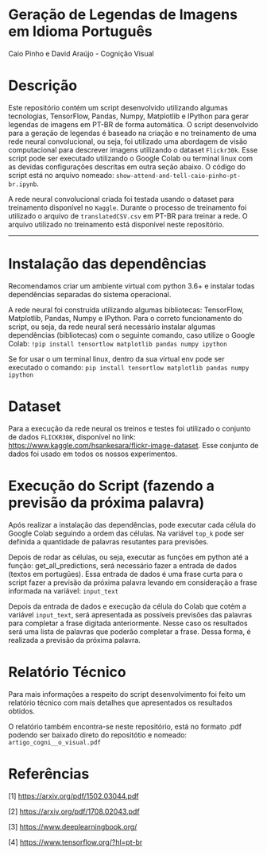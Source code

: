 # Geração de Legendas de Imagens em Idioma Português

Caio Pinho e David Araújo - Cognição Visual

# Descrição

Este repositório contém um script desenvolvido utilizando algumas tecnologias, TensorFlow, Pandas, Numpy, Matplotlib e IPython para gerar legendas de imagens em PT-BR de forma automática. O script desenvolvido para a geração de legendas é baseado na criação e no treinamento de uma rede neural convolucional, ou seja, foi utilizado uma abordagem de visão computacional para descrever imagens utilizando o dataset `Flickr30k`. Esse script pode ser executado utilizando o Google Colab ou terminal linux com as devidas configurações descritas em outra seção abaixo. O código do script está no arquivo nomeado: `show-attend-and-tell-caio-pinho-pt-br.ipynb`.

A rede neural convolucional criada foi testada usando o dataset para treinamento disponível no `Kaggle`. Durante o processo de treinamento foi utilizado o arquivo de `translatedCSV.csv` em PT-BR para treinar a rede. O arquivo utilizado no treinamento está disponível neste repositório.

---

# Instalação das dependências

Recomendamos criar um ambiente virtual com python 3.6+ e instalar todas dependências separadas do sistema operacional.

A rede neural foi construída utilizando algumas bibliotecas: TensorFlow, Matplotlib, Pandas, Numpy e IPython. Para o correto funcionamento do script, ou seja, da rede neural será necessário instalar algumas dependências (bibliotecas) com o seguinte comando, caso utilize o Google Colab: `!pip install tensortlow matplotlib pandas numpy ipython`

Se for usar o um terminal linux, dentro da sua virtual env pode ser executado o comando: `pip install tensortlow matplotlib pandas numpy ipython`

# Dataset

Para a execução da rede neural os treinos e testes foi utilizado o conjunto de dados `FLICKR30K`, disponível no link: https://www.kaggle.com/hsankesara/flickr-image-dataset. Esse conjunto de dados foi usado em todos os nossos experimentos.

# Execução do Script (fazendo a previsão da próxima palavra)

Após realizar a instalação das dependências, pode executar cada célula do Google Colab seguindo a ordem das células. Na variável `top_k` pode ser definida a quantidade de palavras resutantes para previsões.

Depois de rodar as células, ou seja, executar as funções em python até a função: get_all_predictions, será necessário fazer a entrada de dados (textos em portugûes). Essa entrada de dados é uma frase curta para o script fazer a previsão da próxima palavra levando em consideração a frase informada na variável: `input_text`

Depois da entrada de dados e execução da célula do Colab que cotém a variável `input_text`, será apresentada as possíveis previsões das palavras para completar a frase digitada anteriormente. Nesse caso os resultados será uma lista de palavras que poderão completar a frase. Dessa forma, é realizada a previsão da próxima palavra.

# Relatório Técnico

Para mais informações a respeito do script desenvolvimento foi feito um relatório técnico com mais detalhes que apresentados os resultados obtidos.

O relatório também encontra-se neste repositório, está no formato .pdf podendo ser baixado direto do repositótio e nomeado: `artigo_cogni__o_visual.pdf`

# Referências

[1] https://arxiv.org/pdf/1502.03044.pdf

[2] https://arxiv.org/pdf/1708.02043.pdf

[3] https://www.deeplearningbook.org/

[4] https://www.tensorflow.org/?hl=pt-br

